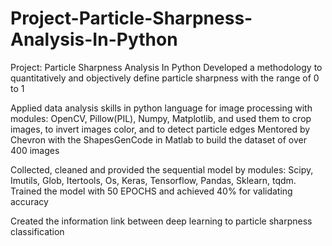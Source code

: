 # Project-Particle-Sharpness-Analysis-In-Python
Project: Particle Sharpness Analysis In Python
Developed a methodology to quantitatively and objectively define particle sharpness with the range of 0 to 1

Applied data analysis skills in python language for image processing with modules: OpenCV, Pillow(PIL), Numpy, Matplotlib, and used them to crop images, to invert images color, and to detect particle edges
Mentored by Chevron with the ShapesGenCode in Matlab to build the dataset of over 400 images

Collected, cleaned and provided the sequential model by modules: Scipy, Imutils, Glob, Itertools, Os, Keras, Tensorflow, Pandas, Sklearn, tqdm.
Trained the model with 50 EPOCHS and achieved 40% for validating accuracy

Created the information link between deep learning to particle sharpness classification
